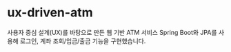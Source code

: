 # ux-driven-atm

사용자 중심 설계(UX)를 바탕으로 만든 웹 기반 ATM 서비스
Spring Boot와 JPA를 사용해 로그인, 계좌 조회/입금/출금 기능을 구현했습니다.
